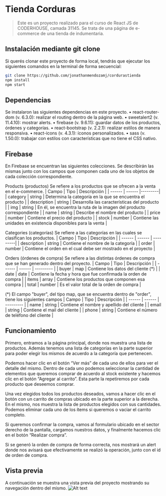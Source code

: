 # Tienda Corduras
> Este es un proyecto realizado para el curso de React JS de CODERHOUSE, camada 31145. Se trata de una página de e-commerce de una tienda de indumentaria.

## Instalación mediante git clone
Si querés clonar este proyecto de forma local, tendrás que ejecutar los siguientes comandos en la terminal de forma secuencial: 
```sh
git clone https://github.com/jonathanmendozamj/cordurastienda
npm install 
npm start
```

## Dependencias
Se instalaron las siguientes dependencias en este proyecto.
•	react-router-dom (v. 6.3.0): realizar el routing dentro de la página web.
•	sweetalert2 (v. 11.4.10): mostrar alerts.
•	firebase (v. 9.6.11): guardar datos de los productos, órdenes y categorías.
•	react-bootstrap (v. 2.2.1): realizar estilos de manera responsiva.
•	react-icons (v. 4.3.1): íconos personalizados.
•	sass (v. 1.50.0): trabajar con estilos con características que no tiene el CSS nativo.

## Firebase
En Firebase se encuentran las siguientes colecciones. Se describirán las mismas junto con los campos que componen cada uno de los objetos de cada colección correspondiente.

Products (productos)
Se refiere a los productos que se ofrecen a la venta en el e-commerce.
| Campo | Tipo | Descripción |
| ------ | ------ |---------|
| category | string | Determina la categoría en la que se encuentra el producto |
| description | string | Desarrolla las características del producto |
| img | string | En él, se encuentra la ruta de la imagen del producto correspondiente |
| name  | string | Describe el nombre del producto |
| price | number | Contiene el precio del producto |
| stock | number | Contiene las unidades en existencia disponibles para la venta |

Categories (categorías)
Se refiere a las categorías en las cuales se clasifican los productos.
| Campo | Tipo | Descripción |
| ------ | ------ | ---------|
| description | string | Contiene el nombre de la categoría |
| order | number | Contiene el orden en el cual debe ser mostrado en el proyecto |

Orders (órdenes de compra)
Se refiere a las distintas órdenes de compra que se han generado dentro del proyecto.
| Campo | Tipo | Descripción |
| ------ | ------ | --------- |
| buyer | map | Contiene los datos del cliente (*) |
| date | date | Contiene la fecha y hora que fue confirmada la orden de compra |
| items | array | Contiene los productos que componen esa compra |
| total | number | Es el valor total de la orden de compra |

(*) El campo "buyer", del tipo map, que se encuentra dentro de "order", tiene los siguientes campos 
| Campo | Tipo | Descripción |
| ------ | ------ | --------- |
| name | string | Contiene el nombre y apellido del cliente |
| email | string | Contiene el mail del cliente |
| phone | string | Contiene el número de teléfono del cliente |

## Funcionamiento
Primero, entramos a la página principal, donde nos muestra una lista de productos. Además tenemos una lista de categorías en la parte superior para poder elegir los mismos de acuerdo a la categoría que pertenecen.

Podemos hacer clic en el botón “Ver más” de cada uno de ellos para ver el detalle del mismo. Dentro de cada uno podemos seleccionar la cantidad de elementos que queremos comprar de acuerdo al stock existente y hacemos clic en el botón “Agregar al carrito”. Esta parte la repetiremos por cada producto que deseemos comprar.

Una vez elegidos todos los productos deseados, vamos a hacer clic en el botón con un carrito de compras ubicado en la parte superior a la derecha. En el mismo, nos muestra la lista de productos elegidos con sus cantidades. Podemos eliminar cada uno de los ítems si queremos o vaciar el carrito completo. 

Si queremos confirmar la compra, vamos al formulario ubicado en el sector derecho de la pantalla, cargamos nuestros datos, y finalmente hacemos clic en el botón “Realizar compra”.

Si se generó la orden de compra de forma correcta, nos mostrará un alert donde nos avisará que efectivamente se realizó la operación, junto con el id de orden de compra.

## Vista previa
A continuación se muestra una vista previa del proyecto mostrando su navegación dentro del mismo.
![Alt text](https://github.com/jonathanmendozamj/cordurastienda/blob/master/public/gif/project.gif)
